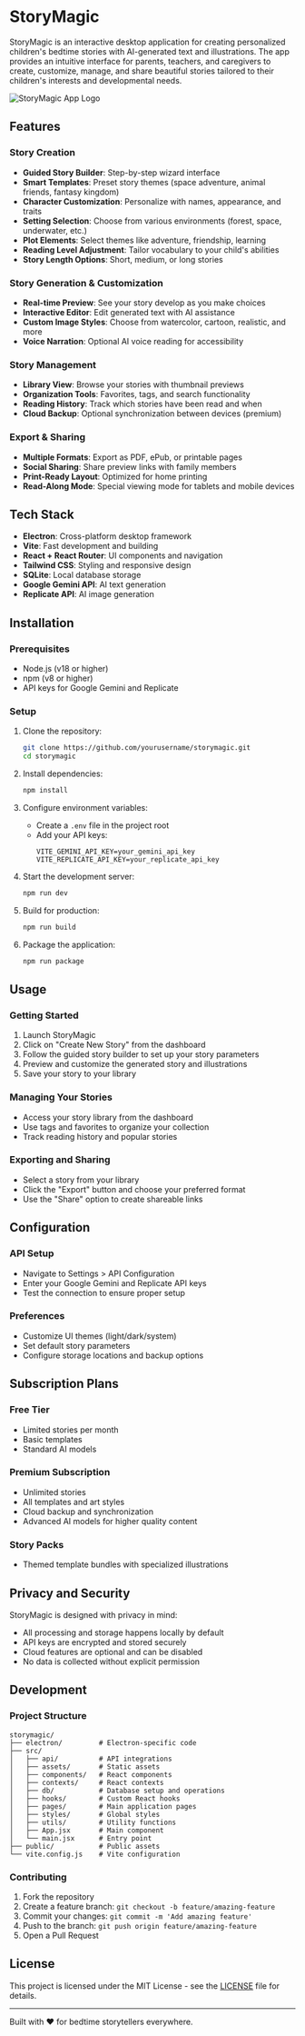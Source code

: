 # StoryMagic

StoryMagic is an interactive desktop application for creating personalized children's bedtime stories with AI-generated text and illustrations. The app provides an intuitive interface for parents, teachers, and caregivers to create, customize, manage, and share beautiful stories tailored to their children's interests and developmental needs.

![StoryMagic App Logo](assets/images/logo.png)

## Features

### Story Creation
- **Guided Story Builder**: Step-by-step wizard interface
- **Smart Templates**: Preset story themes (space adventure, animal friends, fantasy kingdom)
- **Character Customization**: Personalize with names, appearance, and traits
- **Setting Selection**: Choose from various environments (forest, space, underwater, etc.)
- **Plot Elements**: Select themes like adventure, friendship, learning
- **Reading Level Adjustment**: Tailor vocabulary to your child's abilities
- **Story Length Options**: Short, medium, or long stories

### Story Generation & Customization
- **Real-time Preview**: See your story develop as you make choices
- **Interactive Editor**: Edit generated text with AI assistance
- **Custom Image Styles**: Choose from watercolor, cartoon, realistic, and more
- **Voice Narration**: Optional AI voice reading for accessibility

### Story Management
- **Library View**: Browse your stories with thumbnail previews
- **Organization Tools**: Favorites, tags, and search functionality
- **Reading History**: Track which stories have been read and when
- **Cloud Backup**: Optional synchronization between devices (premium)

### Export & Sharing
- **Multiple Formats**: Export as PDF, ePub, or printable pages
- **Social Sharing**: Share preview links with family members
- **Print-Ready Layout**: Optimized for home printing
- **Read-Along Mode**: Special viewing mode for tablets and mobile devices

## Tech Stack

- **Electron**: Cross-platform desktop framework
- **Vite**: Fast development and building
- **React + React Router**: UI components and navigation
- **Tailwind CSS**: Styling and responsive design
- **SQLite**: Local database storage
- **Google Gemini API**: AI text generation
- **Replicate API**: AI image generation

## Installation

### Prerequisites
- Node.js (v18 or higher)
- npm (v8 or higher)
- API keys for Google Gemini and Replicate

### Setup
1. Clone the repository:
   ```bash
   git clone https://github.com/yourusername/storymagic.git
   cd storymagic
   ```

2. Install dependencies:
   ```bash
   npm install
   ```

3. Configure environment variables:
   - Create a `.env` file in the project root
   - Add your API keys:
     ```
     VITE_GEMINI_API_KEY=your_gemini_api_key
     VITE_REPLICATE_API_KEY=your_replicate_api_key
     ```

4. Start the development server:
   ```bash
   npm run dev
   ```

5. Build for production:
   ```bash
   npm run build
   ```

6. Package the application:
   ```bash
   npm run package
   ```

## Usage

### Getting Started
1. Launch StoryMagic
2. Click on "Create New Story" from the dashboard
3. Follow the guided story builder to set up your story parameters
4. Preview and customize the generated story and illustrations
5. Save your story to your library

### Managing Your Stories
- Access your story library from the dashboard
- Use tags and favorites to organize your collection
- Track reading history and popular stories

### Exporting and Sharing
- Select a story from your library
- Click the "Export" button and choose your preferred format
- Use the "Share" option to create shareable links

## Configuration

### API Setup
- Navigate to Settings > API Configuration
- Enter your Google Gemini and Replicate API keys
- Test the connection to ensure proper setup

### Preferences
- Customize UI themes (light/dark/system)
- Set default story parameters
- Configure storage locations and backup options

## Subscription Plans

### Free Tier
- Limited stories per month
- Basic templates
- Standard AI models

### Premium Subscription
- Unlimited stories
- All templates and art styles
- Cloud backup and synchronization
- Advanced AI models for higher quality content

### Story Packs
- Themed template bundles with specialized illustrations

## Privacy and Security

StoryMagic is designed with privacy in mind:
- All processing and storage happens locally by default
- API keys are encrypted and stored securely
- Cloud features are optional and can be disabled
- No data is collected without explicit permission

## Development

### Project Structure
```
storymagic/
├── electron/         # Electron-specific code
├── src/
│   ├── api/          # API integrations
│   ├── assets/       # Static assets
│   ├── components/   # React components
│   ├── contexts/     # React contexts
│   ├── db/           # Database setup and operations
│   ├── hooks/        # Custom React hooks
│   ├── pages/        # Main application pages
│   ├── styles/       # Global styles
│   ├── utils/        # Utility functions
│   ├── App.jsx       # Main component
│   └── main.jsx      # Entry point
├── public/           # Public assets
└── vite.config.js    # Vite configuration
```

### Contributing
1. Fork the repository
2. Create a feature branch: `git checkout -b feature/amazing-feature`
3. Commit your changes: `git commit -m 'Add amazing feature'`
4. Push to the branch: `git push origin feature/amazing-feature`
5. Open a Pull Request

## License

This project is licensed under the MIT License - see the [LICENSE](LICENSE) file for details.


---

Built with ❤️ for bedtime storytellers everywhere.
